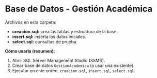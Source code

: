 # Base de Datos - Gestión Académica

Archivos en esta carpeta:
- **creacion.sql:** crea las tablas y estructura de la base.
- **insert.sql:** inserta los datos iniciales.
- **select.sql:** consultas de prueba.

**Cómo usarla (resumen):**
1. Abrir SQL Server Management Studio (SSMS).
2. Crear base de datos `GestionAcademica` (o usar una existente).
3. Ejecutar en este orden: `creacion.sql`, `insert.sql`, `select.sql`.